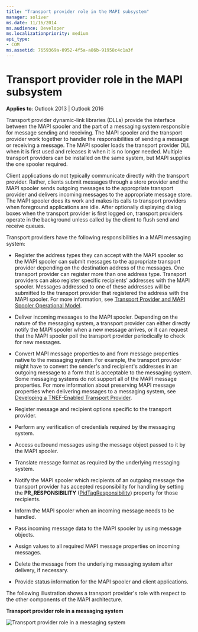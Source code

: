 ```yaml
---
title: "Transport provider role in the MAPI subsystem"
manager: soliver
ms.date: 11/16/2014
ms.audience: Developer
ms.localizationpriority: medium
api_type:
- COM
ms.assetid: 7659369a-0952-4f5a-a86b-91958c4c1a3f
---
```


# Transport provider role in the MAPI subsystem
  
**Applies to**: Outlook 2013 | Outlook 2016 
  
Transport provider dynamic-link libraries (DLLs) provide the interface between the MAPI spooler and the part of a messaging system responsible for message sending and receiving. The MAPI spooler and the transport provider work together to handle the responsibilities of sending a message or receiving a message. The MAPI spooler loads the transport provider DLL when it is first used and releases it when it is no longer needed. Multiple transport providers can be installed on the same system, but MAPI supplies the one spooler required.
  
Client applications do not typically communicate directly with the transport provider. Rather, clients submit messages through a store provider and the MAPI spooler sends outgoing messages to the appropriate transport provider and delivers incoming messages to the appropriate message store. The MAPI spooler does its work and makes its calls to transport providers when foreground applications are idle. After optionally displaying dialog boxes when the transport provider is first logged on, transport providers operate in the background unless called by the client to flush send and receive queues. 
  
Transport providers have the following responsibilities in a MAPI messaging system:
  
- Register the address types they can accept with the MAPI spooler so the MAPI spooler can submit messages to the appropriate transport provider depending on the destination address of the messages. One transport provider can register more than one address type. Transport providers can also register specific recipients' addresses with the MAPI spooler. Messages addressed to one of these addresses will be submitted to the transport provider that registered the address with the MAPI spooler. For more information, see [Transport Provider and MAPI Spooler Operational Model](transport-provider-and-mapi-spooler-operational-model.md).
    
- Deliver incoming messages to the MAPI spooler. Depending on the nature of the messaging system, a transport provider can either directly notify the MAPI spooler when a new message arrives, or it can request that the MAPI spooler poll the transport provider periodically to check for new messages.
    
- Convert MAPI message properties to and from message properties native to the messaging system. For example, the transport provider might have to convert the sender's and recipient's addresses in an outgoing message to a form that is acceptable to the messaging system. Some messaging systems do not support all of the MAPI message properties. For more information about preserving MAPI message properties when delivering messages to a messaging system, see [Developing a TNEF-Enabled Transport Provider](developing-a-tnef-enabled-transport-provider.md).
    
- Register message and recipient options specific to the transport provider.
    
- Perform any verification of credentials required by the messaging system.
    
- Access outbound messages using the message object passed to it by the MAPI spooler.
    
- Translate message format as required by the underlying messaging system.
    
- Notify the MAPI spooler which recipients of an outgoing message the transport provider has accepted responsibility for handling by setting the **PR_RESPONSIBILITY** ([PidTagResponsibility](pidtagresponsibility-canonical-property.md)) property for those recipients.
    
- Inform the MAPI spooler when an incoming message needs to be handled.
    
- Pass incoming message data to the MAPI spooler by using message objects.
    
- Assign values to all required MAPI message properties on incoming messages.
    
- Delete the message from the underlying messaging system after delivery, if necessary.
    
- Provide status information for the MAPI spooler and client applications.
    
The following illustration shows a transport provider's role with respect to the other components of the MAPI architecture.
  
**Transport provider role in a messaging system**
  
![Transport provider role in a messaging system](media/xp01.gif "Transport provider role in a messaging system")
  

